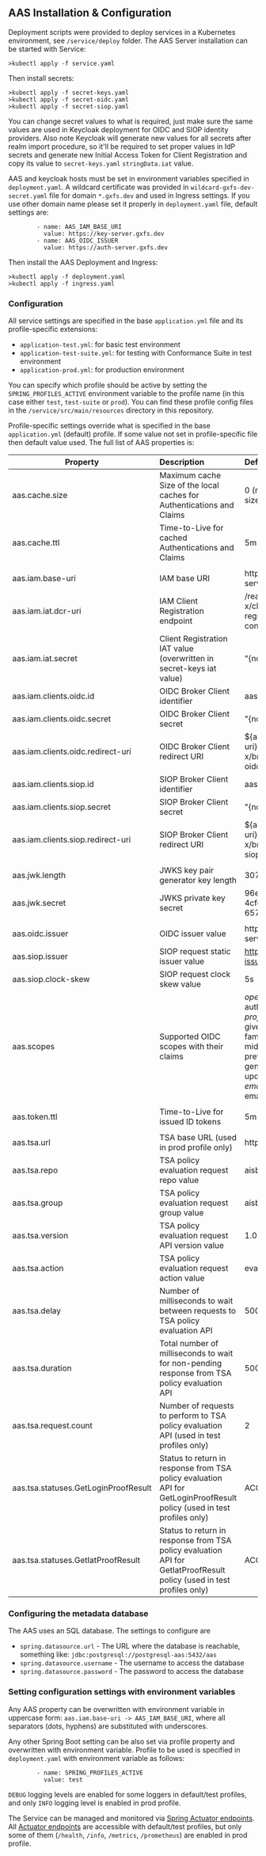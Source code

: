 ## AAS Installation & Configuration

Deployment scripts were provided to deploy services in a Kubernetes environment, see `/service/deploy` folder. The AAS Server installation can be started with Service:

```shell
>kubectl apply -f service.yaml
```
Then install secrets:

```shell
>kubectl apply -f secret-keys.yaml
>kubectl apply -f secret-oidc.yaml
>kubectl apply -f secret-siop.yaml
```
You can change secret values to what is required, just make sure the same values are used in Keycloak deployment for OIDC and SIOP identity providers. Also note 
Keycloak will generate new values for all secrets after realm import procedure, so it'll be required to set proper values in IdP secrets and generate new Initial 
Access Token for Client Registration and copy its value to `secret-keys.yaml` `stringData.iat` value.

AAS and keycloak hosts must be set in environment variables specified in `deployment.yaml`. A wildcard certificate was provided in `wildcard-gxfs-dev-secret.yaml` file for domain `*.gxfs.dev` and used in Ingress settings. If you use other domain name please set it properly in `deployment.yaml` file, default settings are:

            - name: AAS_IAM_BASE_URI
              value: https://key-server.gxfs.dev
            - name: AAS_OIDC_ISSUER
              value: https://auth-server.gxfs.dev

Then install the AAS Deployment and Ingress:

```
>kubectl apply -f deployment.yaml
>kubectl apply -f ingress.yaml
```

### Configuration

All service settings are specified in the base `application.yml` file and its profile-specific extensions:
- `application-test.yml`: for basic test environment
- `application-test-suite.yml`: for testing with Conformance Suite in test environment
- `application-prod.yml`: for production environment

You can specify which profile should be active by setting the `SPRING_PROFILES_ACTIVE` environment variable to the profile name (in this case either `test`, `test-suite` or `prod`).
You can find these profile config files in the `/service/src/main/resources` directory in this repository.

Profile-specific settings override what is specified in the base `application.yml` (default) profile. If some value not set in profile-specific file then 
default value used.
The full list of AAS properties is:

| Property                             | Description                                      | Default value                                                 |
|--------------------------------------|:-------------------------------------------------|:--------------------------------------------------------------|
| aas.cache.size                       | Maximum cache Size of the local caches for Authentications and Claims  | 0 (no restriction by size)              |
| aas.cache.ttl                        | Time-to-Live for cached Authentications and Claims | 5m (5 minutes)                                              |
|                                      |                                                  |                                                               |
| aas.iam.base-uri                     | IAM base URI                                     | http://key-server:8080                                        |
| aas.iam.iat.dcr-uri                  | IAM Client Registration endpoint                 | /realms/gaia-x/clients-registrations/openid-connect           |
| aas.iam.iat.secret                   | Client Registration IAT value (overwritten in secret-keys iat value)   | "{noop}iat"                             | 
| aas.iam.clients.oidc.id              | OIDC Broker Client identifier                    | aas-app-oidc                                                  |
| aas.iam.clients.oidc.secret          | OIDC Broker Client secret                        | "{noop}secret"                                                |
| aas.iam.clients.oidc.redirect-uri    | OIDC Broker Client redirect URI                  | ${aas.iam.base-uri}/realms/gaia-x/broker/ssi-oidc/endpoint    |
| aas.iam.clients.siop.id              | SIOP Broker Client identifier                    | aas-app-siop                                                  |
| aas.iam.clients.siop.secret          | SIOP Broker Client secret                        | "{noop}secret2"                                               |
| aas.iam.clients.siop.redirect-uri    | SIOP Broker Client redirect URI                  | ${aas.iam.base-uri}/realms/gaia-x/broker/ssi-siop/endpoint    |
|                                      |                                                  |                                                               |
| aas.jwk.length                       | JWKS key pair generator key length               | 3072                                                          |
| aas.jwk.secret                       | JWKS private key secret                          | 96ec048e-c640-4cfd-bc82-6571810a9d0f                          |
|                                      |                                                  |                                                               |
| aas.oidc.issuer                      | OIDC issuer value                                | http://auth-server:9000                                       |
| aas.siop.issuer                      | SIOP request static issuer value                 | https://self-issued.me/v2                                     |
| aas.siop.clock-skew                  | SIOP request clock skew value                    | 5s                                                            |
| aas.scopes                           | Supported OIDC scopes with their claims          | _openid_: sub, iss, auth_time <br>_profile_: name, given_name, family_name, middle_name, preferred_username, gender, birthdate, updated_at <br>_email_: email, email_verified                                                         |
|                                      |                                                  |                                                               |
| aas.token.ttl                        | Time-to-Live for issued ID tokens                | 5m                                                            |
|                                      |                                                  |                                                               |
| aas.tsa.url                          | TSA base URL (used in prod profile only)         | http://trustservice/api                                       |
| aas.tsa.repo                         | TSA policy evaluation request repo value         | aisbl                                                         |
| aas.tsa.group                        | TSA policy evaluation request group value        | aisbl                                                         |
| aas.tsa.version                      | TSA policy evaluation request API version value  | 1.0                                                           |
| aas.tsa.action                       | TSA policy evaluation request action value       | evaluate                                                      |
| aas.tsa.delay                        | Number of milliseconds to wait between requests to TSA policy evaluation API                      | 500          |
| aas.tsa.duration                     | Total number of milliseconds to wait for non-pending response from TSA policy evaluation API      | 5000         |
| aas.tsa.request.count                | Number of requests to perform to TSA policy evaluation API (used in test profiles only)           | 2            |
| aas.tsa.statuses.GetLoginProofResult | Status to return in response from TSA policy evaluation API for GetLoginProofResult policy (used in test profiles only)   | ACCEPTED                                                      |
| aas.tsa.statuses.GetIatProofResult   | Status to return in response from TSA policy evaluation API for GetIatProofResult policy (used in test profiles only)     | ACCEPTED                                                      |


### Configuring the metadata database

The AAS uses an SQL database. The settings to configure are 

- `spring.datasource.url` - The URL where the database is reachable, something like: `jdbc:postgresql://postgresql-aas:5432/aas`
- `spring.datasource.username` - The username to access the database
- `spring.datasource.password` - The password to access the database

### Setting configuration settings with environment variables

Any AAS property can be overwritten with environment variable in uppercase form: `aas.iam.base-uri -> AAS_IAM_BASE_URI`, where all separators 
(dots, hyphens) are substituted with underscores.

Any other Spring Boot setting can be also set via profile property and overwritten with environment variable. Profile to be used is specified in `deployment.yaml`
with environment variable as follows:

            - name: SPRING_PROFILES_ACTIVE
              value: test

`DEBUG` logging levels are enabled for some loggers in default/test profiles, and only `INFO` logging level is enabled in prod profile.

The Service can be managed and monitored via [Spring Actuator endpoints](https://docs.spring.io/spring-boot/docs/current/actuator-api/htmlsingle/). All [Actuator 
endpoints](http://78.138.66.89:9000/actuator) are accessible with default/test profiles, but only some of them (`/health`, `/info`, `/metrics`, `/prometheus`) are enabled in prod profile.